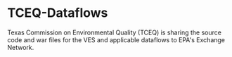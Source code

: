 # TCEQ-Dataflows
Texas Commission on Environmental Quality (TCEQ) is sharing the source code and war files for the VES and applicable dataflows to EPA's Exchange Network.
